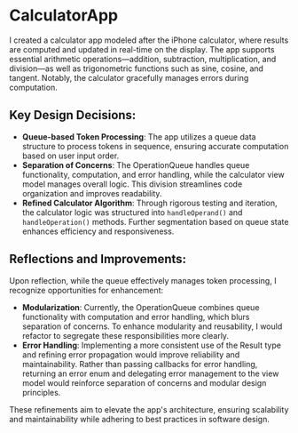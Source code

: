 # CalculatorApp
I created a calculator app modeled after the iPhone calculator, where results are computed and updated in real-time on the display. The app supports essential arithmetic operations—addition, subtraction, multiplication, and division—as well as trigonometric functions such as sine, cosine, and tangent. Notably, the calculator gracefully manages errors during computation.
## Key Design Decisions:
- **Queue-based Token Processing**: The app utilizes a queue data structure to process tokens in sequence, ensuring accurate computation based on user input order.
- **Separation of Concerns**: The OperationQueue handles queue functionality, computation, and error handling, while the calculator view model manages overall logic. This division streamlines code organization and improves readability.
- **Refined Calculator Algorithm**: Through rigorous testing and iteration, the calculator logic was structured into ```handleOperand()``` and ```handleOperation()``` methods. Further segmentation based on queue state enhances efficiency and responsiveness.
## Reflections and Improvements:
Upon reflection, while the queue effectively manages token processing, I recognize opportunities for enhancement:
- **Modularization**: Currently, the OperationQueue combines queue functionality with computation and error handling, which blurs separation of concerns. To enhance modularity and reusability, I would refactor to segregate these responsibilities more clearly.
- **Error Handling**: Implementing a more consistent use of the Result type and refining error propagation would improve reliability and maintainability. Rather than passing callbacks for error handling, returning an error enum and delegating error management to the view model would reinforce separation of concerns and modular design principles.

These refinements aim to elevate the app's architecture, ensuring scalability and maintainability while adhering to best practices in software design.
